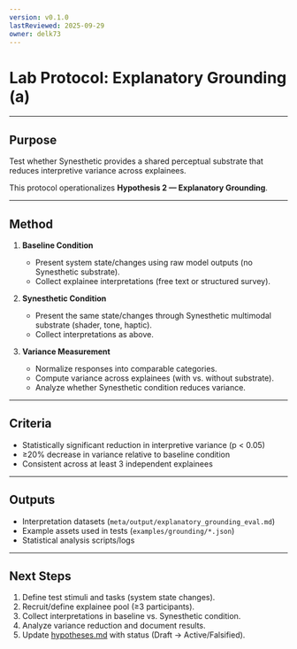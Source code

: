 ```yaml
---
version: v0.1.0
lastReviewed: 2025-09-29
owner: delk73
---
```


# Lab Protocol: Explanatory Grounding (a)

---

## Purpose

Test whether Synesthetic provides a shared perceptual substrate that reduces interpretive variance across explainees.  

This protocol operationalizes **Hypothesis 2 — Explanatory Grounding**.

---

## Method

1. **Baseline Condition**  
   - Present system state/changes using raw model outputs (no Synesthetic substrate).  
   - Collect explainee interpretations (free text or structured survey).  

2. **Synesthetic Condition**  
   - Present the same state/changes through Synesthetic multimodal substrate (shader, tone, haptic).  
   - Collect interpretations as above.  

3. **Variance Measurement**  
   - Normalize responses into comparable categories.  
   - Compute variance across explainees (with vs. without substrate).  
   - Analyze whether Synesthetic condition reduces variance.  

---

## Criteria

- Statistically significant reduction in interpretive variance (p < 0.05)  
- ≥20% decrease in variance relative to baseline condition  
- Consistent across at least 3 independent explainees  

---

## Outputs

- Interpretation datasets (`meta/output/explanatory_grounding_eval.md`)  
- Example assets used in tests (`examples/grounding/*.json`)  
- Statistical analysis scripts/logs  

---

## Next Steps

1. Define test stimuli and tasks (system state changes).  
2. Recruit/define explainee pool (≥3 participants).  
3. Collect interpretations in baseline vs. Synesthetic condition.  
4. Analyze variance reduction and document results.  
5. Update [hypotheses.md](../hypotheses.md) with status (Draft → Active/Falsified).  
